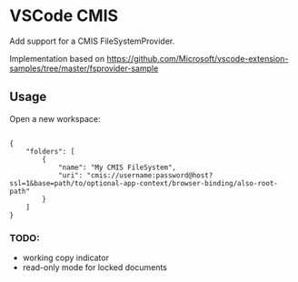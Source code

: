 # VSCode CMIS

Add support for a CMIS FileSystemProvider.

Implementation based on https://github.com/Microsoft/vscode-extension-samples/tree/master/fsprovider-sample


## Usage
Open a new workspace:

````

{
	"folders": [
		{
			"name": "My CMIS FileSystem",
			"uri": "cmis://username:password@host?ssl=1&base=path/to/optional-app-context/browser-binding/also-root-path"
		}
	]
}

````

### TODO:
* working copy indicator
* read-only mode for locked documents

